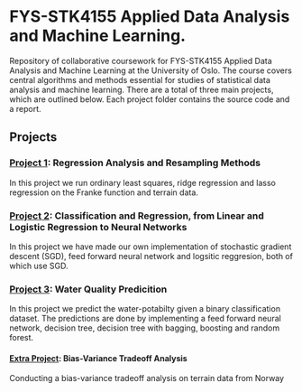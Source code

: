 # FYS-STK4155 Applied Data Analysis and Machine Learning.  
Repository of collaborative coursework for FYS-STK4155 Applied Data Analysis and Machine Learning at the University of Oslo. The course covers central algorithms and methods essential for studies of statistical data analysis and machine learning. There are a total of three main projects, which are outlined below. Each project folder contains the source code and a report.


## Projects
### [Project 1](https://github.com/miramor/FYS-STK4155-Applied-Data-Analysis-and-Machine-Learning/tree/main/Project1): Regression Analysis and Resampling Methods
In this project we run ordinary least squares, ridge regression and lasso regression on the Franke function and terrain data.

### [Project 2](https://github.com/miramor/FYS-STK4155-Applied-Data-Analysis-and-Machine-Learning/tree/main/Project2): Classification and Regression, from Linear and Logistic Regression to Neural Networks
In this project we have made our own implementation of stochastic gradient descent (SGD), feed forward neural network and logsitic reggresion, both of which use SGD.

### [Project 3](https://github.com/miramor/FYS-STK4155-Applied-Data-Analysis-and-Machine-Learning/tree/main/Project3): Water Quality Predicition
In this project we predict the water-potabilty given a binary classification dataset. The predictions are done by implementing a feed forward neural network, decision tree, decision tree with bagging, boosting and random forest.

#### [Extra Project](https://github.com/miramor/FYS-STK4155-Applied-Data-Analysis-and-Machine-Learning/tree/main/ExtraProject): Bias-Variance Tradeoff Analysis 
Conducting a bias-variance tradeoff analysis on terrain data from Norway
